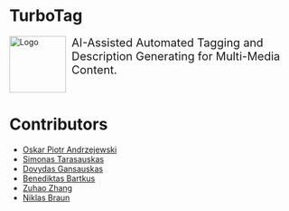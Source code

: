 # TurboTag

<div style="display: flex; align-items: flex-start;">
  <img src="https://cdn.discordapp.com/attachments/1280827093126615072/1337449628920188968/Logo.png?ex=67a77c88&is=67a62b08&hm=63b0567f1d5a50c8c15cd3012d141f6702a703e9e7ede160857376bf28c6538a" alt="Logo" width="100"/>
  <span style="font-size: 20px; margin-left: 10px;">AI-Assisted Automated Tagging and Description Generating for Multi-Media Content.</span>
</div>

# Contributors
- [Oskar Piotr Andrzejewski](mailto:osand23@student.sdu.dk)
- [Simonas Tarasauskas](mailto:sitar23@student.sdu.dk)
- [Dovydas Gansauskas](mailto:dogan23@student.sdu.dk)
- [Benediktas Bartkus](mailto:bbart23@student.sdu.dk)
- [Zuhao Zhang](mailto:zuzha23@student.sdu.dk)
- [Niklas Braun](mailto:nbrau23@student.sdu.dk)